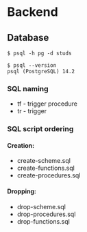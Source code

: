 # Backend

## Database

```
$ psql -h pg -d studs

$ psql --version
psql (PostgreSQL) 14.2
```

### SQL naming

* tf - trigger procedure
* tr - trigger

### SQL script ordering

#### Creation:
* create-scheme.sql
* create-functions.sql
* create-procedures.sql

#### Dropping:
* drop-scheme.sql
* drop-procedures.sql
* drop-functions.sql
